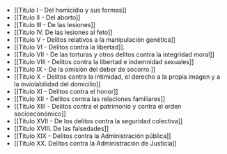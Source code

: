 -  [[Titulo I -  Del homicidio y sus formas]]  
-  [[Titulo II - Del aborto]]  
-  [[Titulo III - De las lesiones]]  
-  [[Titulo IV. De las lesiones al feto]]  
-  [[Titulo V - Delitos relativos a la manipulación genética]]  
-  [[Titulo VI - Delitos contra la libertad]].  
-  [[Titulo VII - De las torturas y otros delitos contra la integridad moral]]  
- [[Titulo VIII - Delitos contra la libertad e indemnidad sexuales]]  
- [[Titulo IX - De la omisión del deber de socorro.]]
- [[Titulo X - Delitos contra la intimidad, el derecho a la propia imagen y a la inviolabilidad del domicilio]]
- [[Titulo XI - Delitos contra el honor]]  
- [[Titulo XII - Delitos contra las relaciones familiares]]  
- [[Titulo XIII - Delitos contra el patrimonio y contra el orden socioeconómico]]  
- [[Título XVII - De los delitos contra la seguridad colectiva]]
- [[Título XVIII. De las falsedades]]  
- [[Título XIX - Delitos contra la Administración pública]]  
- [[Título XX. Delitos contra la Administración de Justicia]]
